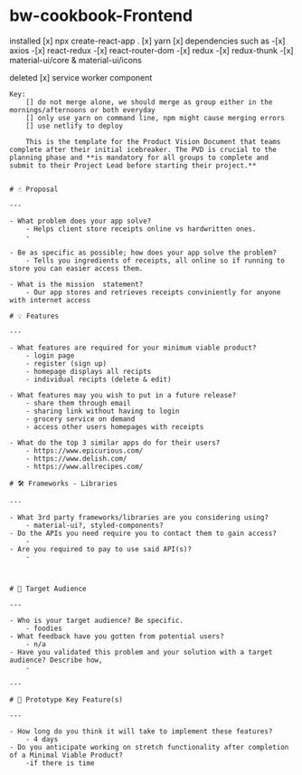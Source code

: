 # bw-cookbook-Frontend

installed
    [x] npx create-react-app .
    [x]  yarn
    [x] dependencies such as 
    -[x] axios
    -[x] react-redux
    -[x] react-router-dom
    -[x] redux
    -[x] redux-thunk
    -[x] material-ui/core & material-ui/icons


deleted
    [x] service worker component


    Key:
        [] do not merge alone, we should merge as group either in the mornings/afternoons or both everyday
        [] only use yarn on command line, npm might cause merging errors
        [] use netlify to deploy

        This is the template for the Product Vision Document that teams complete after their initial icebreaker. The PVD is crucial to the planning phase and **is mandatory for all groups to complete and submit to their Project Lead before starting their project.**


    # ☝️ Proposal

    ---

    - What problem does your app solve?
        - Helps client store receipts online vs hardwritten ones. 
        - 

    - Be as specific as possible; how does your app solve the problem?
        - Tells you ingredients of receipts, all online so if running to store you can easier access them.

    - What is the mission  statement?
        - Our app stores and retrieves receipts conviniently for anyone with internet access 

    # 💡 Features

    ---

    - What features are required for your minimum viable product?
        - login page
        - register (sign up)
        - homepage displays all recipts
        - individual recipts (delete & edit)

    - What features may you wish to put in a future release?
        - share them through email
        - sharing link without having to login
        - grocery service on demand
        - access other users homepages with receipts

    - What do the top 3 similar apps do for their users?
        - https://www.epicurious.com/
        - https://www.delish.com/
        - https://www.allrecipes.com/

    # 🛠 Frameworks - Libraries

    ---

    - What 3rd party frameworks/libraries are you considering using?
        - material-ui?, styled-components?
    - Do the APIs you need require you to contact them to gain access?
        - 
    - Are you required to pay to use said API(s)?
        - 

    

    # 🎯 Target Audience

    ---

    - Who is your target audience? Be specific.
        - foodies
    - What feedback have you gotten from potential users?
        - n/a
    - Have you validated this problem and your solution with a target audience? Describe how,
        - 

    ---

    # 🔑 Prototype Key Feature(s)
        
    ---

    - How long do you think it will take to implement these features?
        - 4 days
    - Do you anticipate working on stretch functionality after completion of a Minimal Viable Product?
        -if there is time